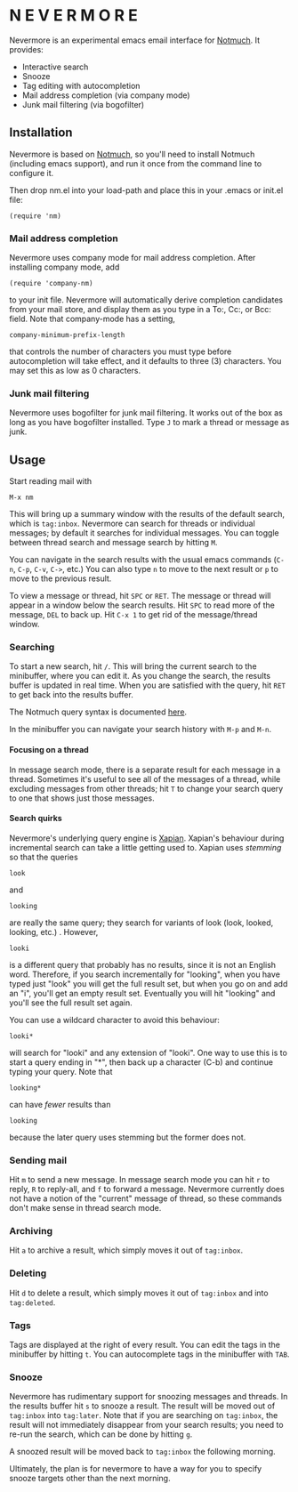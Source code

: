 # N E V E R M O R E

Nevermore is an experimental emacs email interface for [Notmuch][].
It provides:

* Interactive search
* Snooze 
* Tag editing with autocompletion
* Mail address completion (via company mode)
* Junk mail filtering (via bogofilter)

## Installation

Nevermore is based on [Notmuch][], so you'll need to install Notmuch
(including emacs support), and run it once from the command line to
configure it.

Then drop nm.el into your load-path and place this in your .emacs or
init.el file:

    (require 'nm)

### Mail address completion

Nevermore uses company mode for mail address completion.  After
installing company mode, add

    (require 'company-nm)

to your init file.  Nevermore will automatically derive completion
candidates from your mail store, and display them as you type in a
To:, Cc:, or Bcc: field.  Note that company-mode has a setting,

    company-minimum-prefix-length

that controls the number of characters you must type before
autocompletion will take effect, and it defaults to three (3)
characters.  You may set this as low as 0 characters.

### Junk mail filtering

Nevermore uses bogofilter for junk mail filtering.  It works out of
the box as long as you have bogofilter installed.  Type `J` to mark a
thread or message as junk.

## Usage

Start reading mail with

    M-x nm

This will bring up a summary window with the results of the default
search, which is `tag:inbox`.  Nevermore can search for threads or
individual messages; by default it searches for individual messages.
You can toggle between thread search and message search by hitting
`M`.

You can navigate in the search results with the usual emacs commands
(`C-n`, `C-p`, `C-v`, `C->`, etc.)  You can also type `n` to move to
the next result or `p` to move to the previous result.

To view a message or thread, hit `SPC` or `RET`.  The message or
thread will appear in a window below the search results.  Hit `SPC` to
read more of the message, `DEL` to back up.  Hit `C-x 1` to get rid of
the message/thread window.

### Searching

To start a new search, hit `/`.  This will bring the current search to
the minibuffer, where you can edit it.  As you change the search, the
results buffer is updated in real time.  When you are satisfied with
the query, hit `RET` to get back into the results buffer.

The Notmuch query syntax is documented [here][syntax].

In the minibuffer you can navigate your search history with `M-p` and
`M-n`.

#### Focusing on a thread

In message search mode, there is a separate result for each message in
a thread.  Sometimes it's useful to see all of the messages of a
thread, while excluding messages from other threads; hit `T` to change
your search query to one that shows just those messages.

#### Search quirks

Nevermore's underlying query engine is [Xapian][].  Xapian's behaviour
during incremental search can take a little getting used to.  Xapian
uses *stemming* so that the queries

    look

and

    looking

are really the same query; they search for variants of look (look,
looked, looking, etc.) .  However,

    looki

is a different query that probably has no results, since it is not an
English word.  Therefore, if you search incrementally for "looking",
when you have typed just "look" you will get the full result set, but
when you go on and add an "i", you'll get an empty result set.
Eventually you will hit "looking" and you'll see the full result set
again.

You can use a wildcard character to avoid this behaviour:

    looki*

will search for "looki" and any extension of "looki".  One way to use
this is to start a query ending in "*", then back up a character
(C-b) and continue typing your query.  Note that

    looking*

can have *fewer* results than

    looking

because the later query uses stemming but the former does not.

### Sending mail

Hit `m` to send a new message.  In message search mode you can hit `r`
to reply, `R` to reply-all, and `f` to forward a message.  Nevermore
currently does not have a notion of the "current" message of thread,
so these commands don't make sense in thread search mode.

### Archiving

Hit `a` to archive a result, which simply moves it out of `tag:inbox`.

### Deleting

Hit `d` to delete a result, which simply moves it out of `tag:inbox`
and into `tag:deleted`.

### Tags

Tags are displayed at the right of every result.  You can edit the
tags in the minibuffer by hitting `t`.  You can autocomplete tags in
the minibuffer with `TAB`.

### Snooze

Nevermore has rudimentary support for snoozing messages and threads.
In the results buffer hit `s` to snooze a result.  The result will be
moved out of `tag:inbox` into `tag:later`.  Note that if you are
searching on `tag:inbox`, the result will not immediately disappear
from your search results; you need to re-run the search, which can be done by hitting `g`.

A snoozed result will be moved back to `tag:inbox` the following
morning.

Ultimately, the plan is for nevermore to have a way for you to specify
snooze targets other than the next morning.

[Notmuch]: http://notmuchmail.org/
[Xapian]: http://xapian.org/
[syntax]: http://notmuchmail.org/manpages/notmuch-search-terms-7/
